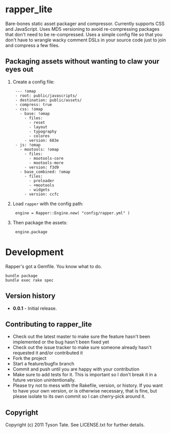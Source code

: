 # rapper_lite #

Bare-bones static asset packager and compressor. Currently supports CSS and JavaScript. Uses MD5 versioning to avoid re-compressing packages that don't need to be re-compressed. Uses a simple config file so that you don't have to wrangle wacky comment DSLs in your source code just to join and compress a few files.

## Packaging assets without wanting to claw your eyes out

1. Create a config file:

        --- !omap
        - root: public/javascripts/
        - destination: public/assets/
        - compress: true
        - css: !omap
          - base: !omap
            - files:
              - reset
              - layout
              - typography
              - colores
            - version: 683e
        - js: !omap
          - mootools: !omap
            - files:
              - mootools-core
              - mootools-more
            - version: f3d9
          - base_combined: !omap
            - files:
              - preloader
              - +mootools
              - widgets
            - version: ccfc

2. Load `rapper` with the config path:

        engine = Rapper::Engine.new( "config/rapper.yml" )

3. Then package the assets:

        engine.package

# Development

Rapper's got a Gemfile. You know what to do.

    bundle package
    bundle exec rake spec

## Version history

* **0.0.1** - Initial release.

## Contributing to rapper_lite
 
* Check out the latest master to make sure the feature hasn't been implemented or the bug hasn't been fixed yet
* Check out the issue tracker to make sure someone already hasn't requested it and/or contributed it
* Fork the project
* Start a feature/bugfix branch
* Commit and push until you are happy with your contribution
* Make sure to add tests for it. This is important so I don't break it in a future version unintentionally.
* Please try not to mess with the Rakefile, version, or history. If you want to have your own version, or is otherwise necessary, that is fine, but please isolate to its own commit so I can cherry-pick around it.

## Copyright

Copyright (c) 2011 Tyson Tate. See LICENSE.txt for further details.
